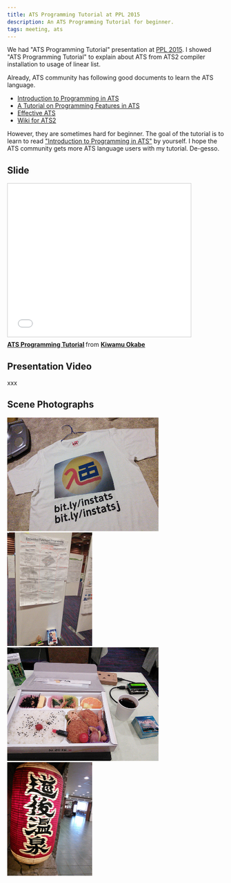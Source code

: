 ```yaml
---
title: ATS Programming Tutorial at PPL 2015
description: An ATS Programming Tutorial for beginner.
tags: meeting, ats
---
```


We had "ATS Programming Tutorial" presentation at
[PPL 2015](http://www-kb.is.s.u-tokyo.ac.jp/ppl2015/).
I showed "ATS Programming Tutorial" to explain about ATS from ATS2 compiler installation to usage of linear list.

Already, ATS community has following good documents to learn the ATS language.

* [Introduction to Programming in ATS](http://ats-lang.sourceforge.net/DOCUMENT/INT2PROGINATS/HTML/)
* [A Tutorial on Programming Features in ATS](http://ats-lang.sourceforge.net/DOCUMENT/ATS2TUTORIAL/HTML/)
* [Effective ATS](http://ats-lang.sourceforge.net/EXAMPLE/EFFECTIVATS/)
* [Wiki for ATS2](https://github.com/githwxi/ATS-Postiats/wiki)

However, they are sometimes hard for beginner.
The goal of the tutorial is to learn to read ["Introduction to Programming in ATS"](http://ats-lang.sourceforge.net/DOCUMENT/INT2PROGINATS/HTML/) by yourself.
I hope the ATS community gets more ATS language users with my tutorial. De-gesso.

## Slide

<iframe src="//www.slideshare.net/slideshow/embed_code/45411751" width="425" height="355" frameborder="0" marginwidth="0" marginheight="0" scrolling="no" style="border:1px solid #CCC; border-width:1px; margin-bottom:5px; max-width: 100%;" allowfullscreen> </iframe> <div style="margin-bottom:5px"> <strong> <a href="//www.slideshare.net/master_q/ats-programming-tutorial" title="ATS Programming Tutorial" target="_blank">ATS Programming Tutorial</a> </strong> from <strong><a href="//www.slideshare.net/master_q" target="_blank">Kiwamu Okabe</a></strong> </div>

## Presentation Video

xxx

## Scene Photographs

![](/img/20150306_ppl2015_1.jpg)
![](/img/20150306_ppl2015_2.jpg)
![](/img/20150306_ppl2015_3.jpg)
![](/img/20150306_ppl2015_4.jpg)
